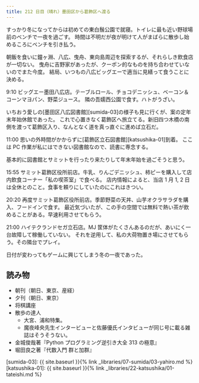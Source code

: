 ```yaml
---
title: 212 日目（晴れ）墨田区から葛飾区へ渡る
---
```


すっかり冬になってからは初めての東白鬚公園で就寝。トイレに最も近い野球場前のベンチで一夜を過ごす。
時間は不明だが夜が明けて人がまばらに散歩し始めるころにベンチを引き払う。

朝飯を食いに鐘ヶ淵、八広、曳舟、東向島周辺を探索するが、それらしき飲食店が一切ない。
曳舟に吉野家があったが、クーポン的なものを持ち合わせていないのでまた今度。
結局、いつもの八広ビッグエーで適当に見繕って食うことに決める。

9:10 ビッグエー墨田八広店。テーブルロール、チョコデニッシュ、ベーコン＆コーンマヨパン、野菜ジュース。
隣の吾嬬西公園で食す。ハトがうざい。

いちおう愛しの[墨田区八広図書館][sumida-03]の様子も見に行くが、案の定年末年始休館であった。
これで心置きなく葛飾区へ旅立てる。新旧四つ木橋の南側を渡って葛飾区入り、なんとなく道を真っ直ぐに進めば立石だ。

11:00 思いの外時間がかからずに[葛飾区立石図書館][katsushika-01]到着。
ここは PC 作業が私にはできない図書館なので、読書に専念する。

基本的に図書館とサミットを行ったり来たりして年末年始を過ごそうと思う。

15:55 サミット葛飾区役所前店。牛乳、りんごデニッシュ、柿ピーを購入して店内飲食コーナー「私の喫茶室」で食べる。
店内情報によると、当店 1 月 1, 2 日は全休とのこと。食事を頼りにしていたのにこれはきつい。

20:20 再度サミット葛飾区役所前店。季節野菜の天丼、山芋オクラサラダを購入、フードインで食す。
最近気づいたが、この手の空間では無料で熱い茶が飲めることがある。早速利用させてもらう。

21:00 ハイテクランドセガ立石店。MJ 筐体がたくさんあるのだが、あいにく一台故障して稼働していない。
それを逆用して、私の大荷物置き場にさせてもらう。その隣台でプレイ。

日付が変わってもゲームに興じてしまう冬の一夜であった。

## 読み物

* 朝刊（朝日、東京、産経）
* 夕刊（朝日、東京）
* 将棋講座
* 散歩の達人
  * 大宮、浦和特集。
  * 魔夜峰央先生インタービューと佐藤優氏インタビューが同じ号に載る雑誌はそうそうない。
* 金城俊哉著『Python プログラミング逆引き大全 313 の極意』
* 堀田良之著『代数入門 群と加群』

[sumida-03]: {{ site.baseurl }}{% link _libraries/07-sumida/03-yahiro.md %}
[katsushika-01]: {{ site.baseurl }}{% link _libraries/22-katsushika/01-tateishi.md %}
